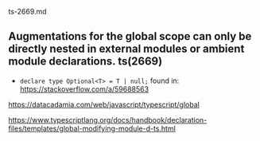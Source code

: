 ts-2669.md


## Augmentations for the global scope can only be directly nested in external modules or ambient module declarations. ts(2669)


- `declare type Optional<T> = T | null;` found in: https://stackoverflow.com/a/59688563

https://datacadamia.com/web/javascript/typescript/global

https://www.typescriptlang.org/docs/handbook/declaration-files/templates/global-modifying-module-d-ts.html
